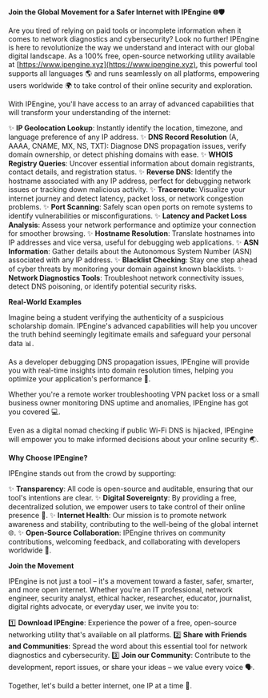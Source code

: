 **Join the Global Movement for a Safer Internet with IPEngine 🌐🛡️**

Are you tired of relying on paid tools or incomplete information when it comes to network diagnostics and cybersecurity? Look no further! IPEngine is here to revolutionize the way we understand and interact with our global digital landscape. As a 100% free, open-source networking utility available at [https://www.ipengine.xyz](https://www.ipengine.xyz), this powerful tool supports all languages 🌎 and runs seamlessly on all platforms, empowering users worldwide 🌍 to take control of their online security and exploration.

With IPEngine, you'll have access to an array of advanced capabilities that will transform your understanding of the internet:

✨ **IP Geolocation Lookup**: Instantly identify the location, timezone, and language preference of any IP address.
✨ **DNS Record Resolution** (A, AAAA, CNAME, MX, NS, TXT): Diagnose DNS propagation issues, verify domain ownership, or detect phishing domains with ease.
✨ **WHOIS Registry Queries**: Uncover essential information about domain registrants, contact details, and registration status.
✨ **Reverse DNS**: Identify the hostname associated with any IP address, perfect for debugging network issues or tracking down malicious activity.
✨ **Traceroute**: Visualize your internet journey and detect latency, packet loss, or network congestion problems.
✨ **Port Scanning**: Safely scan open ports on remote systems to identify vulnerabilities or misconfigurations.
✨ **Latency and Packet Loss Analysis**: Assess your network performance and optimize your connection for smoother browsing.
✨ **Hostname Resolution**: Translate hostnames into IP addresses and vice versa, useful for debugging web applications.
✨ **ASN Information**: Gather details about the Autonomous System Number (ASN) associated with any IP address.
✨ **Blacklist Checking**: Stay one step ahead of cyber threats by monitoring your domain against known blacklists.
✨ **Network Diagnostics Tools**: Troubleshoot network connectivity issues, detect DNS poisoning, or identify potential security risks.

**Real-World Examples**

Imagine being a student verifying the authenticity of a suspicious scholarship domain. IPEngine's advanced capabilities will help you uncover the truth behind seemingly legitimate emails and safeguard your personal data 📊.

As a developer debugging DNS propagation issues, IPEngine will provide you with real-time insights into domain resolution times, helping you optimize your application's performance 🔩.

Whether you're a remote worker troubleshooting VPN packet loss or a small business owner monitoring DNS uptime and anomalies, IPEngine has got you covered 💻.

Even as a digital nomad checking if public Wi-Fi DNS is hijacked, IPEngine will empower you to make informed decisions about your online security 🌏.

**Why Choose IPEngine?**

IPEngine stands out from the crowd by supporting:

✨ **Transparency**: All code is open-source and auditable, ensuring that our tool's intentions are clear.
✨ **Digital Sovereignty**: By providing a free, decentralized solution, we empower users to take control of their online presence 🌟.
✨ **Internet Health**: Our mission is to promote network awareness and stability, contributing to the well-being of the global internet 🌐.
✨ **Open-Source Collaboration**: IPEngine thrives on community contributions, welcoming feedback, and collaborating with developers worldwide 🤝.

**Join the Movement**

IPEngine is not just a tool – it's a movement toward a faster, safer, smarter, and more open internet. Whether you're an IT professional, network engineer, security analyst, ethical hacker, researcher, educator, journalist, digital rights advocate, or everyday user, we invite you to:

1️⃣ **Download IPEngine**: Experience the power of a free, open-source networking utility that's available on all platforms.
2️⃣ **Share with Friends and Communities**: Spread the word about this essential tool for network diagnostics and cybersecurity.
3️⃣ **Join our Community**: Contribute to the development, report issues, or share your ideas – we value every voice 🗣️.

Together, let's build a better internet, one IP at a time 🔩.